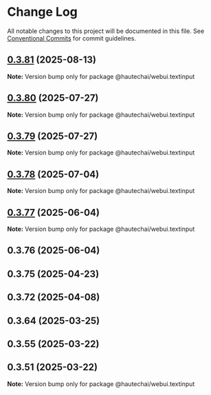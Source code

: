 # Change Log

All notable changes to this project will be documented in this file.
See [Conventional Commits](https://conventionalcommits.org) for commit guidelines.

## [0.3.81](https://github.com/HautechAI/webui/compare/@hautechai/webui.textinput@0.3.80...@hautechai/webui.textinput@0.3.81) (2025-08-13)

**Note:** Version bump only for package @hautechai/webui.textinput

## [0.3.80](https://github.com/HautechAI/webui/compare/@hautechai/webui.textinput@0.3.79...@hautechai/webui.textinput@0.3.80) (2025-07-27)

**Note:** Version bump only for package @hautechai/webui.textinput

## [0.3.79](https://github.com/HautechAI/webui/compare/@hautechai/webui.textinput@0.3.78...@hautechai/webui.textinput@0.3.79) (2025-07-27)

**Note:** Version bump only for package @hautechai/webui.textinput

## [0.3.78](https://github.com/HautechAI/webui/compare/@hautechai/webui.textinput@0.3.77...@hautechai/webui.textinput@0.3.78) (2025-07-04)

**Note:** Version bump only for package @hautechai/webui.textinput

## [0.3.77](https://github.com/HautechAI/webui/compare/@hautechai/webui.textinput@0.3.76...@hautechai/webui.textinput@0.3.77) (2025-06-04)

**Note:** Version bump only for package @hautechai/webui.textinput

## 0.3.76 (2025-06-04)

## 0.3.75 (2025-04-23)

## 0.3.72 (2025-04-08)

## 0.3.64 (2025-03-25)

## 0.3.55 (2025-03-22)

## 0.3.51 (2025-03-22)

**Note:** Version bump only for package @hautechai/webui.textinput
